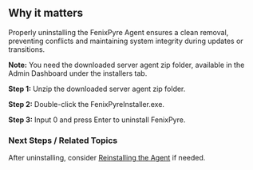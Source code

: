 
## Why it matters
Properly uninstalling the FenixPyre Agent ensures a clean removal, preventing conflicts and maintaining system integrity during updates or transitions.

**Note:** You need the downloaded server agent zip folder, available in the Admin Dashboard under the installers tab.

**Step 1:** Unzip the downloaded server agent zip folder.

**Step 2:** Double-click the FenixPyreInstaller.exe.

<!-- IMG:     ./media/03-setup-&-installation/uninstall-agent/screenshot1.png | Alt: FenixPyre installer interface -->

**Step 3:** Input 0 and press Enter to uninstall FenixPyre.

<!-- IMG:     ./media/03-setup-&-installation/uninstall-agent/screenshot2.png | Alt: Uninstallation confirmation screen -->

### Next Steps / Related Topics
After uninstalling, consider [Reinstalling the Agent](../03-setup-&-installation/install-agent.md) if needed.